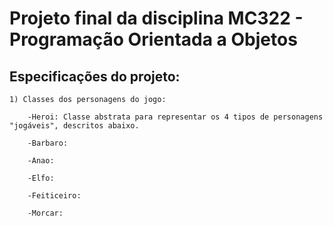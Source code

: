 # Projeto final da disciplina MC322 - Programação Orientada a Objetos

## Especificações do projeto:
 

	1) Classes dos personagens do jogo:
		
		-Heroi: Classe abstrata para representar os 4 tipos de personagens "jogáveis", descritos abaixo.
		
		-Barbaro:
		
		-Anao:
		
		-Elfo:
		
		-Feiticeiro:

		-Morcar:
		
		
